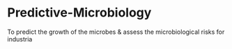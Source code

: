 # Predictive-Microbiology
To predict the growth of the microbes &amp; assess the microbiological risks for industria
